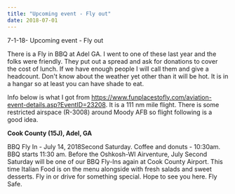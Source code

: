```yaml
---
title: "Upcoming event - Fly out"
date: 2018-07-01
---
```


7-1-18-  Upcoming event - Fly out

There is a Fly in BBQ at Adel GA.  I went to one of these last year and the folks were friendly.  They put out a spread and ask for donations to cover the cost of lunch.  If we have enough people I will call them and give a headcount.  Don't know about the weather yet other than it will be hot.  It is in a hangar so at least you can have shade to eat.

Info below is what I got from https://www.funplacestofly.com/aviation-event-details.asp?EventID=23208.  It is a 111 nm mile flight.  There is some restricted airspace (R-3008) around Moody AFB so flight following is a good idea.

**Cook County (15J), Adel, GA**

BBQ Fly In - July 14, 2018Second Saturday. Coffee and donuts - 10:30am. BBQ starts 11:30 am. Before the Oshkosh-WI Airventure, July Second Saturday will be one of our BBQ Fly-Ins again at Cook County Airport. This time Italian Food is on the menu alongside with fresh salads and sweet desserts. Fly in or drive for something special. Hope to see you here. Fly Safe. 